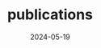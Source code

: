 ---
date: "2024-05-19"
design:
  spacing: 4rem
title: publications
type: landing

sections:
- block: markdown
  design:
    spacing:
      padding: ["400px", "0", "0", "0"]
    columns: "1"
    background:
      image:
        filename: tiliqua-rugosa.jpg
        size: cover
        parallax: false
- block: collection
  content:
    filters:
      featured_only: false
      folders:
      - publication
    title: Peer-reviewed Publications
  design:
    columns: 2
    view: citation
---